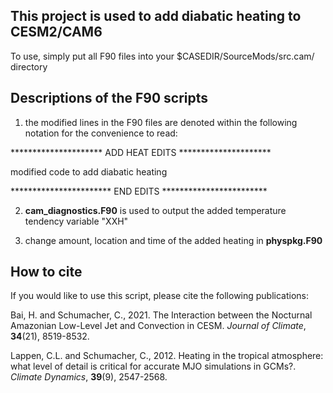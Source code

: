 ## This project is used to add diabatic heating to CESM2/CAM6

To use, simply put all F90 files into your $CASEDIR/SourceMods/src.cam/ directory

## Descriptions of the F90 scripts

1) the modified lines in the F90 files are denoted within the following notation for the convenience to read:

********************* ADD HEAT EDITS *********************

modified code to add diabatic heating

*********************** END EDITS ************************

2) **cam_diagnostics.F90** is used to output the added temperature tendency variable "XXH"

3) change amount, location and time of the added heating in **physpkg.F90** 

## How to cite

If you would like to use this script, please cite the following publications:

Bai, H. and Schumacher, C., 2021. The Interaction between the Nocturnal Amazonian Low-Level Jet and Convection in CESM. *Journal of Climate*, **34**(21), 8519-8532.

Lappen, C.L. and Schumacher, C., 2012. Heating in the tropical atmosphere: what level of detail is critical for accurate MJO simulations in GCMs?. *Climate Dynamics*, **39**(9), 2547-2568.
